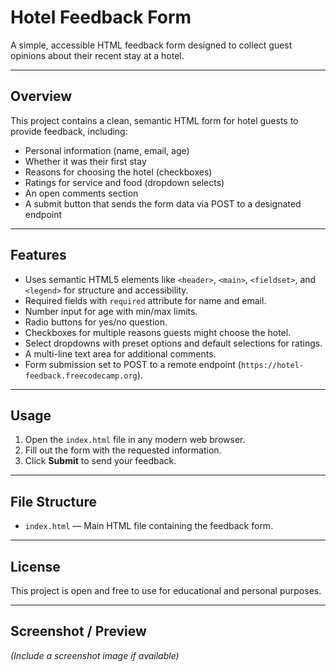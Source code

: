 # Hotel Feedback Form

A simple, accessible HTML feedback form designed to collect guest opinions about their recent stay at a hotel.  

---

## Overview

This project contains a clean, semantic HTML form for hotel guests to provide feedback, including:

- Personal information (name, email, age)
- Whether it was their first stay
- Reasons for choosing the hotel (checkboxes)
- Ratings for service and food (dropdown selects)
- An open comments section
- A submit button that sends the form data via POST to a designated endpoint

---

## Features

- Uses semantic HTML5 elements like `<header>`, `<main>`, `<fieldset>`, and `<legend>` for structure and accessibility.
- Required fields with `required` attribute for name and email.
- Number input for age with min/max limits.
- Radio buttons for yes/no question.
- Checkboxes for multiple reasons guests might choose the hotel.
- Select dropdowns with preset options and default selections for ratings.
- A multi-line text area for additional comments.
- Form submission set to POST to a remote endpoint (`https://hotel-feedback.freecodecamp.org`).

---

## Usage

1. Open the `index.html` file in any modern web browser.
2. Fill out the form with the requested information.
3. Click **Submit** to send your feedback.

---

## File Structure

- `index.html` — Main HTML file containing the feedback form.

---

## License

This project is open and free to use for educational and personal purposes.

---

## Screenshot / Preview

*(Include a screenshot image if available)*
